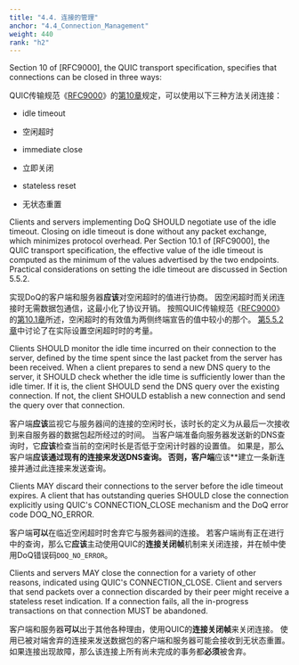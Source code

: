 ```yaml
---
title: "4.4. 连接的管理"
anchor: "4.4_Connection_Management"
weight: 440
rank: "h2"
---
```


Section 10 of [RFC9000], the QUIC transport specification, specifies that connections can be closed in three ways:

QUIC传输规范《[RFC9000]()》的[第10章]()规定，可以使用以下三种方法关闭连接：

* idle timeout

* 空闲超时

* immediate close

* 立即关闭

* stateless reset

* 无状态重置

Clients and servers implementing DoQ SHOULD negotiate use of the idle timeout. Closing on idle timeout is done without any packet exchange, which minimizes protocol overhead. Per Section 10.1 of [RFC9000], the QUIC transport specification, the effective value of the idle timeout is computed as the minimum of the values advertised by the two endpoints. Practical considerations on setting the idle timeout are discussed in Section 5.5.2.

实现DoQ的客户端和服务器**应该**对空闲超时的值进行协商。
因空闲超时而关闭连接时无需数据包通信，这最小化了协议开销。
按照QUIC传输规范《[RFC9000]()》的[第10.1章]()所述，空闲超时的有效值为两侧终端宣告的值中较小的那个。
[第5.5.2章]()中讨论了在实际设置空闲超时时的考量。

Clients SHOULD monitor the idle time incurred on their connection to the server, defined by the time spent since the last packet from the server has been received. When a client prepares to send a new DNS query to the server, it SHOULD check whether the idle time is sufficiently lower than the idle timer. If it is, the client SHOULD send the DNS query over the existing connection. If not, the client SHOULD establish a new connection and send the query over that connection.

客户端**应该**监视它与服务器间的连接的空闲时长，该时长的定义为从最后一次接收到来自服务器的数据包起所经过的时间。
当客户端准备向服务器发送新的DNS查询时，它**应该**检查当前的空闲时长是否低于空闲计时器的设置值。
如果是，那么客户端**应该通过现有的连接来发送DNS查询。
否则，客户端**应该**建立一条新连接并通过此连接来发送查询。

Clients MAY discard their connections to the server before the idle timeout expires. A client that has outstanding queries SHOULD close the connection explicitly using QUIC's CONNECTION_CLOSE mechanism and the DoQ error code DOQ_NO_ERROR.

客户端**可以**在临近空闲超时时舍弃它与服务器间的连接。
若客户端尚有正在进行中的查询，那么它**应该**主动使用QUIC的**连接关闭帧**机制来关闭连接，并在帧中使用DoQ错误码`DOQ_NO_ERROR`。

Clients and servers MAY close the connection for a variety of other reasons, indicated using QUIC's CONNECTION_CLOSE. Client and servers that send packets over a connection discarded by their peer might receive a stateless reset indication. If a connection fails, all the in-progress transactions on that connection MUST be abandoned.

客户端和服务器**可以**出于其他各种理由，使用QUIC的**连接关闭帧**来关闭连接。
使用已被对端舍弃的连接来发送数据包的客户端和服务器可能会接收到无状态重置。
如果连接出现故障，那么该连接上所有尚未完成的事务都**必须**被舍弃。
